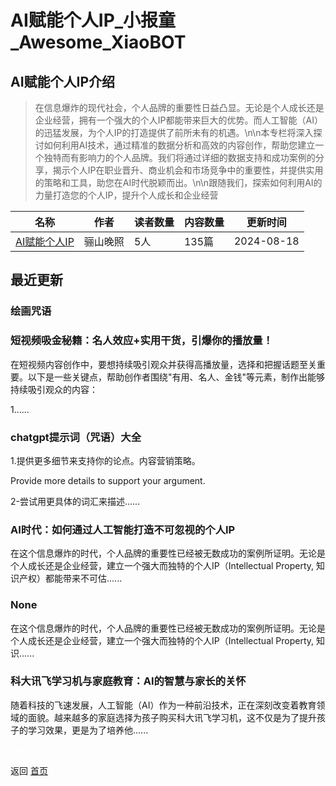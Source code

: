 # AI赋能个人IP_小报童_Awesome_XiaoBOT

## AI赋能个人IP介绍
> 在信息爆炸的现代社会，个人品牌的重要性日益凸显。无论是个人成长还是企业经营，拥有一个强大的个人IP都能带来巨大的优势。而人工智能（AI）的迅猛发展，为个人IP的打造提供了前所未有的机遇。\n\n本专栏将深入探讨如何利用AI技术，通过精准的数据分析和高效的内容创作，帮助您建立一个独特而有影响力的个人品牌。我们将通过详细的数据支持和成功案例的分享，揭示个人IP在职业晋升、商业机会和市场竞争中的重要性，并提供实用的策略和工具，助您在AI时代脱颖而出。\n\n跟随我们，探索如何利用AI的力量打造您的个人IP，提升个人成长和企业经营  
  


|名称|作者|读者数量|内容数量|更新时间|
|---|---|---|---|---|
|[AI赋能个人IP](https://xiaobot.net/p/aigc029?refer=0b133df9-27dc-423b-8101-639049001c13)|骊山晚照|5人|135篇|2024-08-18|

## 最近更新
### 绘画咒语

### 短视频吸金秘籍：名人效应+实用干货，引爆你的播放量！

在短视频内容创作中，要想持续吸引观众并获得高播放量，选择和把握话题至关重要。以下是一些关键点，帮助创作者围绕"有用、名人、金钱"等元素，制作出能够持续吸引观众的内容：

1......

### chatgpt提示词（咒语）大全

1.提供更多细节来支持你的论点。内容营销策略。

Provide more details to support your argument.

2-尝试用更具体的词汇来描述......

### AI时代：如何通过人工智能打造不可忽视的个人IP

在这个信息爆炸的时代，个人品牌的重要性已经被无数成功的案例所证明。无论是个人成长还是企业经营，建立一个强大而独特的个人IP（Intellectual
Property, 知识产权）都能带来不可估......

### None

在这个信息爆炸的时代，个人品牌的重要性已经被无数成功的案例所证明。无论是个人成长还是企业经营，建立一个强大而独特的个人IP（Intellectual
Property, 知识......

### 科大讯飞学习机与家庭教育：AI的智慧与家长的关怀

随着科技的飞速发展，人工智能（AI）作为一种前沿技术，正在深刻改变着教育领域的面貌。越来越多的家庭选择为孩子购买科大讯飞学习机，这不仅是为了提升孩子的学习效果，更是为了培养他......


<a href="https://github.com/Reno9527/awesome-xiaobot" style="color: white; text-decoration: none;">awesome-xiaobot</a>

返回 [首页](../README.md)
